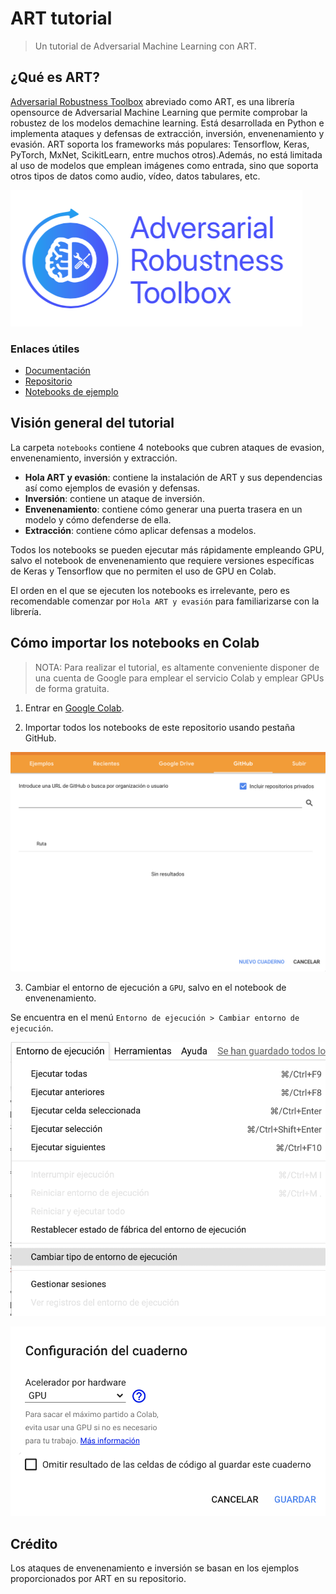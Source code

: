 # ART tutorial

> Un tutorial de Adversarial Machine Learning con ART.

## ¿Qué es ART?

[Adversarial Robustness Toolbox](https://adversarial-robustness-toolbox.readthedocs.io/en/latest/) abreviado como ART, es una librería opensource de Adversarial Machine Learning que permite comprobar la robustez de los modelos demachine learning. Está desarrollada en Python e implementa ataques y defensas de extracción, inversión, envenenamiento y evasión. ART soporta los frameworks más populares: Tensorflow, Keras, PyTorch, MxNet, ScikitLearn, entre muchos otros).Además, no está limitada al uso de modelos que emplean imágenes como entrada, sino que soporta otros tipos de datos como audio, vídeo, datos tabulares, etc.

![ART logo](./img/art_logo.png)

### Enlaces útiles

* [Documentación](https://adversarial-robustness-toolbox.readthedocs.io/en/latest)
* [Repositorio](https://github.com/Trusted-AI/adversarial-robustness-toolbox)
* [Notebooks de ejemplo](https://github.com/Trusted-AI/adversarial-robustness-toolbox/tree/main/notebooks)

## Visión general del tutorial

La carpeta `notebooks` contiene 4 notebooks que cubren ataques de evasion, envenenamiento, inversión y extracción.

* **Hola ART y evasión**: contiene la instalación de ART y sus dependencias así como ejemplos de evasión y defensas.
* **Inversión**: contiene un ataque de inversión.
* **Envenenamiento**: contiene cómo generar una puerta trasera en un modelo y cómo defenderse de ella.
* **Extracción**: contiene cómo aplicar defensas a modelos.

Todos los notebooks se pueden ejecutar más rápidamente empleando GPU, salvo el notebook de envenenamiento que requiere versiones específicas de Keras y Tensorflow que no permiten el uso de GPU en Colab.

El orden en el que se ejecuten los notebooks es irrelevante, pero es recomendable comenzar por `Hola ART y evasión` para familiarizarse con la librería.

## Cómo importar los notebooks en Colab

> NOTA: Para realizar el tutorial, es altamente conveniente disponer de una cuenta de Google para emplear el servicio Colab y emplear GPUs de forma gratuita.

  1. Entrar en [Google Colab](https://colab.research.google.com/).

  2. Importar todos los notebooks de este repositorio usando pestaña GitHub.

  ![Pestaña de GitHub en Colab](./img/colab_import.png)

  3. Cambiar el entorno de ejecución a `GPU`, salvo en el notebook de envenenamiento.

  Se encuentra en el menú `Entorno de ejecución > Cambiar entorno de ejecución`.

  ![Menú entorno de ejecución en Colab](./img/colab_gpu_1.png)

  ![Cambiar entorno de ejecución en Colab](./img/colab_gpu_2.png)

## Crédito

Los ataques de envenenamiento e inversión se basan en los ejemplos proporcionados por ART en su repositorio.
